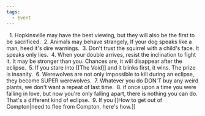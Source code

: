```yaml
---
tags:
  - Event
---
```

  1. Hopkinsville may have the best viewing, but they will also be the first to be sacrificed.
 2. Animals may behave strangely, If your dog speaks like a man, heed it's dire warnings.
 3. Don\'t trust the squirrel with a child's face. It speaks only lies. 
 4. When your double arrives, resist the inclination to fight it. It may be stronger than you. Chances are, it will disappear after the eclipse. 
 5. If you stare into [[The Void]] and it blinks first, it wins. The prize is insanity.
 6. Werewolves are not only impossible to kill during an eclipse, they become SUPER werewolves.
 7. Whatever you do DON\'T buy any weird plants, we don\'t want a repeat of last time.
 8. if once upon a time you were falling in love, but now you\'re only falling apart, there is nothing you can do. That\'s a different kind of eclipse.
 9. If you [[How to get out of Compton|need to flee from Compton, here's how.]]
